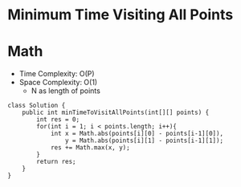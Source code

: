 # Minimum Time Visiting All Points
# Math
* Time Complexity: O(P)
* Space Complexity: O(1)
    * N as length of points
```
class Solution {
    public int minTimeToVisitAllPoints(int[][] points) {
        int res = 0;
        for(int i = 1; i < points.length; i++){
            int x = Math.abs(points[i][0] - points[i-1][0]),
                y = Math.abs(points[i][1] - points[i-1][1]);
            res += Math.max(x, y);
        }
        return res;
    }
}
```